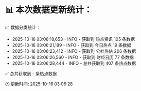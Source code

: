 📊 本次数据更新统计：
==========================

📈 数据分类统计：
- 2025-10-16 03:06:18,653 - INFO - 获取到 热点资讯 105 条数据
- 2025-10-16 03:06:21,189 - INFO - 获取到 今日热点 19 条数据
- 2025-10-16 03:06:23,412 - INFO - 获取到 公社热帖 206 条数据
- 2025-10-16 03:06:26,560 - INFO - 获取到 财经日历 77 条数据
- 2025-10-16 03:06:28,444 - INFO - 总共获取到 407 条热点数据

✅ 总共获取到 - 条热点数据

🕐 更新时间: 2025-10-16 03:06:28
